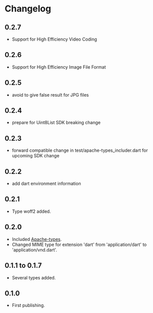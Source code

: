 # Changelog

## 0.2.7
- Support for High Efficiency Video Coding

## 0.2.6
- Support for High Efficiency Image File Format

## 0.2.5
- avoid to give false result for JPG files

## 0.2.4
- prepare for Uint8List SDK breaking change

## 0.2.3
- forward compatible change in test/apache-types_includer.dart for upcoming SDK change

## 0.2.2
- add dart environment information
 
## 0.2.1
- Type woff2 added.

## 0.2.0

- Included [Apache-types](https://svn.apache.org/repos/asf/httpd/httpd/trunk/docs/conf/mime.types).
- Changed MIME type for extension 'dart' from 'application/dart' to 'application/vnd.dart'.

## 0.1.1 to 0.1.7

- Several types added.

## 0.1.0

- First publishing.
